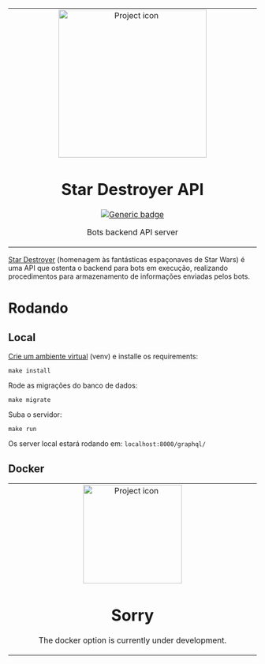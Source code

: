 <table align="center"><tr><td align="center" width="9999">

<img src="https://i.gifer.com/M0vq.gif" align="center" width="300" alt="Project icon">

# Star Destroyer API

[![Generic badge](https://img.shields.io/badge/docs-blue.svg)](https://github.com/brunolcarli/star-destroyer/wiki)

Bots backend API server

</td></tr></table>

[Star Destroyer](https://en.wikipedia.org/wiki/Star_Destroyer) (homenagem às fantásticas espaçonaves de Star Wars) é uma API que ostenta o backend para bots em execução, realizando procedimentos para armazenamento de informações enviadas pelos bots.

# Rodando

## Local

[Crie um ambiente virtual](https://www.treinaweb.com.br/blog/criando-ambientes-virtuais-para-projetos-python-com-o-virtualenv/) (venv) e installe os requirements:

```
make install
```

Rode as migrações do banco de dados:

```
make migrate
```

Suba o servidor:

```
make run
```

Os server local estará rodando em: `localhost:8000/graphql/`

## Docker



<table align="center"><tr><td align="center" width="9999">

<img src="https://maraaverick.rbind.io/banners/nyan_docker_whale_gfycat.gif" align="center" width="200" alt="Project icon">




# Sorry

The docker option is currently under development.
</td></tr></table>
